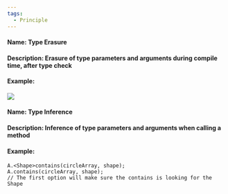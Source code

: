 ```yaml
---
tags:
  - Principle
---
```

#### Name: Type Erasure

#### Description: Erasure of type parameters and arguments during compile time, after type check

#### Example:
![](https://lh3.googleusercontent.com/RVWn3jhhMMx_aTBvC2UO1ndiewr1XMVMfQYTj0oCdzmWJUb3sEdoWJyjZdPqGN2RNdux5Lx6kKQIMBKi_hAWY4FuguSYGp_AA7sMws2AMwgIW68XOlLiXERwshtsOUwav7nJQyrDA31eCoE5RlsemQ)


#### Name: Type Inference

#### Description: Inference of type parameters and arguments when calling a method

#### Example:
```
A.<Shape>contains(circleArray, shape);
A.contains(circleArray, shape);
// The first option will make sure the contains is looking for the Shape
```

